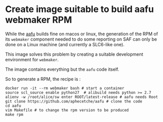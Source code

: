 # Create image suitable to build aafu webmaker RPM

While the [aafu](https://github.com/aphecetche/aafu) builds fine on macos or linux, the generation of the RPM of its `webmaker` component needed to do some reporting on SAF can only be done on a Linux machine (and currently a SLC6-like one).

This image solves this problem by creating a suitable development environment for `webmaker`.

The image contains everything but the `aafu` code itself.

So to generate a RPM, the recipe is :

```
docker run -it --rm webmaker bash # start a container
source scl_source enable python27  # alibuild needs python >= 2.7
alienv -w /root/alice/sw enter ROOT/latest-release # aafu needs Root
git clone https://github.com/aphecetche/aafu # clone the code
cd aafu 
vim Makefile # to change the rpm version to be produced
make rpm 
```
